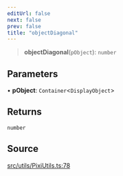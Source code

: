 ```yaml
---
editUrl: false
next: false
prev: false
title: "objectDiagonal"
---
```


> **objectDiagonal**(`pObject`): `number`

## Parameters

• **pObject**: `Container`\<`DisplayObject`\>

## Returns

`number`

## Source

[src/utils/PixiUtils.ts:78](https://github.com/relishinc/dill-pixel/blob/10f512f7f577ca5e74162827f11215b28df5ca97/src/utils/PixiUtils.ts#L78)
